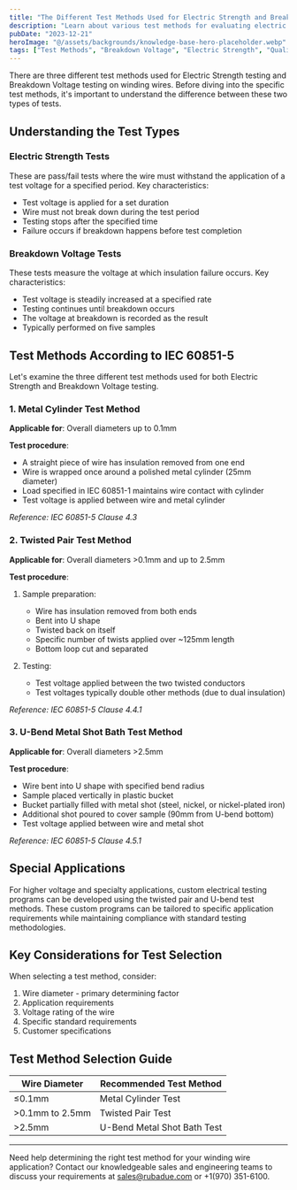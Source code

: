 ```yaml
---
title: "The Different Test Methods Used for Electric Strength and Breakdown Voltage Testing on Winding Wires"
description: "Learn about various test methods for evaluating electric strength and breakdown voltage in winding wires."
pubDate: "2023-12-21"
heroImage: "@/assets/backgrounds/knowledge-base-hero-placeholder.webp"
tags: ["Test Methods", "Breakdown Voltage", "Electric Strength", "Quality Control"]
---
```


There are three different test methods used for Electric Strength testing and Breakdown Voltage testing on winding wires. Before diving into the specific test methods, it's important to understand the difference between these two types of tests.

## Understanding the Test Types

### Electric Strength Tests
These are pass/fail tests where the wire must withstand the application of a test voltage for a specified period. Key characteristics:
- Test voltage is applied for a set duration
- Wire must not break down during the test period
- Testing stops after the specified time
- Failure occurs if breakdown happens before test completion

### Breakdown Voltage Tests
These tests measure the voltage at which insulation failure occurs. Key characteristics:
- Test voltage is steadily increased at a specified rate
- Testing continues until breakdown occurs
- The voltage at breakdown is recorded as the result
- Typically performed on five samples

## Test Methods According to IEC 60851-5

Let's examine the three different test methods used for both Electric Strength and Breakdown Voltage testing.

### 1. Metal Cylinder Test Method
**Applicable for**: Overall diameters up to 0.1mm

**Test procedure**:
- A straight piece of wire has insulation removed from one end
- Wire is wrapped once around a polished metal cylinder (25mm diameter)
- Load specified in IEC 60851-1 maintains wire contact with cylinder
- Test voltage is applied between wire and metal cylinder

*Reference: IEC 60851-5 Clause 4.3*

### 2. Twisted Pair Test Method
**Applicable for**: Overall diameters >0.1mm and up to 2.5mm

**Test procedure**:
1. Sample preparation:
   - Wire has insulation removed from both ends
   - Bent into U shape
   - Twisted back on itself
   - Specific number of twists applied over ~125mm length
   - Bottom loop cut and separated

2. Testing:
   - Test voltage applied between the two twisted conductors
   - Test voltages typically double other methods (due to dual insulation)

*Reference: IEC 60851-5 Clause 4.4.1*

### 3. U-Bend Metal Shot Bath Test Method
**Applicable for**: Overall diameters >2.5mm

**Test procedure**:
- Wire bent into U shape with specified bend radius
- Sample placed vertically in plastic bucket
- Bucket partially filled with metal shot (steel, nickel, or nickel-plated iron)
- Additional shot poured to cover sample (90mm from U-bend bottom)
- Test voltage applied between wire and metal shot

*Reference: IEC 60851-5 Clause 4.5.1*

## Special Applications

For higher voltage and specialty applications, custom electrical testing programs can be developed using the twisted pair and U-bend test methods. These custom programs can be tailored to specific application requirements while maintaining compliance with standard testing methodologies.

## Key Considerations for Test Selection

When selecting a test method, consider:
1. Wire diameter - primary determining factor
2. Application requirements
3. Voltage rating of the wire
4. Specific standard requirements
5. Customer specifications

## Test Method Selection Guide

| Wire Diameter | Recommended Test Method |
|--------------|------------------------|
| ≤0.1mm | Metal Cylinder Test |
| >0.1mm to 2.5mm | Twisted Pair Test |
| >2.5mm | U-Bend Metal Shot Bath Test |

---

Need help determining the right test method for your winding wire application? Contact our knowledgeable sales and engineering teams to discuss your requirements at sales@rubadue.com or +1(970) 351-6100. 